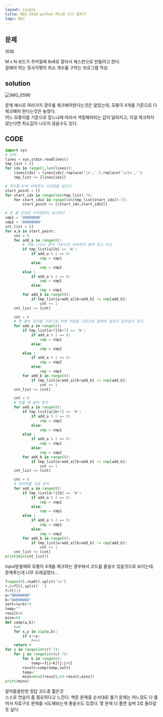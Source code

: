 ```yaml
---
layout: single
title: BOJ-1018-python 체스판 다시 칠하기
tags: BOJ
---
```


## 문제  
1018  
  
M x N 보드가 주어질때 8x8로 잘라서 체스판으로 만들려고 한다.  
칠해야 하는 정사각형의 최소 개수를 구하는 프로그램 작성.  

## solution  
![IMG_0596](https://github.com/noir1458/noir1458/assets/50611218/361665ec-6a37-4d71-b77e-8efc23e8ce0e)

문제 예시로 여러가지 경우를 체크해야한다는것은 알았는데, 모퉁이 4개를 기준으로 다 체크해야 한다는것은 놓쳤다.  
어느 모퉁이를 기준으로 잡느냐에 따라서 색칠해야되는 값이 달라지고, 이걸 체크하지 않는다면 최소값이 나오지 않을수도 있다.

## CODE  

```python
import sys
# 입력
lines = sys.stdin.readlines()
tmp_list = []
for idx in range(1,len(lines)):
    lines[idx] = lines[idx].replace('\n','').replace('\x1a','')
    tmp_list += [lines[idx]]

# 체크할 8*8 바둑판의 시작점을 잡는다
start_point = []
for start_idx in range(len(tmp_list)-7):
    for start_idx2 in range(len(tmp_list[start_idx])-7):
        start_point += [(start_idx,start_idx2)]

# 한 줄 단위로 시작점부터 비교한다
cmp1 = 'WBWBWBWB'
cmp2 = 'BWBWBWBW'
cnt_list = []
for a,b in start_point:
    cnt = 0
    for add_a in range(8):
        # 처음 나오는 문자 기준으로 바둑판의 형태 잡고 비교
        if tmp_list[a][b] == 'W':
            if add_a % 2 == 0:
                cmp = cmp1
            else:
                cmp = cmp2
        else :
            if add_a % 2 == 0:
                cmp = cmp2
            else:
                cmp = cmp1
        for add_b in range(8):
            if tmp_list[a+add_a][b+add_b] != cmp[add_b]:
                cnt += 1
    cnt_list += [cnt]

    cnt = 0
    # 맨 끝의 문자를 기준으로 하면 처음을 기준으로 할때와 결과가 달라질수 있다.
    for add_a in range(8):
        if tmp_list[a+7][b+7] == 'W':
            if add_a % 2 == 0:
                cmp = cmp1
            else:
                cmp = cmp2
        else :
            if add_a % 2 == 0:
                cmp = cmp2
            else:
                cmp = cmp1
        for add_b in range(8):
            if tmp_list[a+add_a][b+add_b] != cmp[add_b]:
                cnt += 1
    cnt_list += [cnt]

    cnt = 0
    # 첫줄 맨 끝의 문자
    for add_a in range(8):
        if tmp_list[a][b+7] == 'W':
            if add_a % 2 == 0:
                cmp = cmp2
            else:
                cmp = cmp1
        else :
            if add_a % 2 == 0:
                cmp = cmp1
            else:
                cmp = cmp2
        for add_b in range(8):
            if tmp_list[a+add_a][b+add_b] != cmp[add_b]:
                cnt += 1
    cnt_list += [cnt]

    cnt = 0
    # 마지막줄 처음 문자
    for add_a in range(8):
        if tmp_list[a+7][b] == 'W':
            if add_a % 2 == 0:
                cmp = cmp2
            else:
                cmp = cmp1
        else :
            if add_a % 2 == 0:
                cmp = cmp1
            else:
                cmp = cmp2
        for add_b in range(8):
            if tmp_list[a+add_a][b+add_b] != cmp[add_b]:
                cnt += 1
    cnt_list += [cnt]
print(min(cnt_list))
```
input받을때와 모퉁이 4개를 체크하는 경우에서 코드를 줄일수 있을것으로 보이는데. 문제푸는데 너무 오래걸렸다...  


```python
f=open(0).read().split('\n')
r,c=f[0].split(' ')
f=f[1:]
w="WBWBWBWB"
b="BWBWBWBW"
sett=(w+b)*4
temp=""
result=0
minx=64
def comp(a,b):
	r=0
	for x,y in zip(a,b):
		if x!=y:
			r+=1
	return r
for i in range(int(r)-7):
	for j in range(int(c)-7):
		for k in range(8):
			temp+=f[i+k][j:j+8]
		result=comp(temp,sett)
		temp=''
		minx=min([result,64-result,minx])
print(minx)
```
알아들을만한 정답 코드중 짧은것  
스스로 연습이 좀 필요하다고 느낀다. 백준 문제중 순서대로 풀기 문제는 어느정도 다 풀어서 자료구조 문제를 시도해보는게 좋을수도 있겠다. 몇 문제 더 풀면 실버 2로 올라갈듯 싶다.